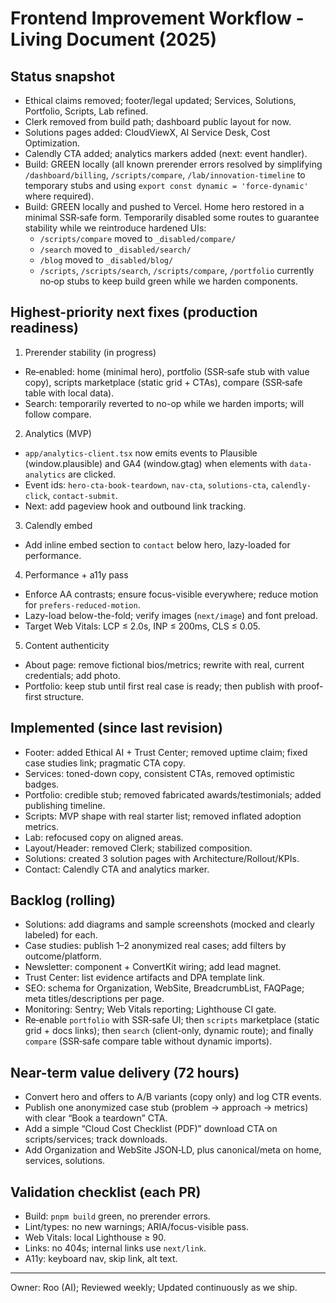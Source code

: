 # Frontend Improvement Workflow - Living Document (2025)

## Status snapshot
- Ethical claims removed; footer/legal updated; Services, Solutions, Portfolio, Scripts, Lab refined.
- Clerk removed from build path; dashboard public layout for now.
- Solutions pages added: CloudViewX, AI Service Desk, Cost Optimization.
- Calendly CTA added; analytics markers added (next: event handler).
- Build: GREEN locally (all known prerender errors resolved by simplifying `/dashboard/billing`, `/scripts/compare`, `/lab/innovation-timeline` to temporary stubs and using `export const dynamic = 'force-dynamic'` where required).
- Build: GREEN locally and pushed to Vercel. Home hero restored in a minimal SSR‑safe form. Temporarily disabled some routes to guarantee stability while we reintroduce hardened UIs:
  - `/scripts/compare` moved to `_disabled/compare/`
  - `/search` moved to `_disabled/search/`
  - `/blog` moved to `_disabled/blog/`
  - `/scripts`, `/scripts/search`, `/scripts/compare`, `/portfolio` currently no‑op stubs to keep build green while we harden components.

## Highest-priority next fixes (production readiness)
1) Prerender stability (in progress)
- Re‑enabled: home (minimal hero), portfolio (SSR‑safe stub with value copy), scripts marketplace (static grid + CTAs), compare (SSR‑safe table with local data).
- Search: temporarily reverted to no-op while we harden imports; will follow compare.

2) Analytics (MVP)
- `app/analytics-client.tsx` now emits events to Plausible (window.plausible) and GA4 (window.gtag) when elements with `data-analytics` are clicked.
- Event ids: `hero-cta-book-teardown`, `nav-cta`, `solutions-cta`, `calendly-click`, `contact-submit`.
- Next: add pageview hook and outbound link tracking.

3) Calendly embed
- Add inline embed section to `contact` below hero, lazy-loaded for performance.

4) Performance + a11y pass
- Enforce AA contrasts; ensure focus-visible everywhere; reduce motion for `prefers-reduced-motion`.
- Lazy-load below-the-fold; verify images (`next/image`) and font preload.
- Target Web Vitals: LCP ≤ 2.0s, INP ≤ 200ms, CLS ≤ 0.05.

5) Content authenticity
- About page: remove fictional bios/metrics; rewrite with real, current credentials; add photo.
- Portfolio: keep stub until first real case is ready; then publish with proof-first structure.

## Implemented (since last revision)
- Footer: added Ethical AI + Trust Center; removed uptime claim; fixed case studies link; pragmatic CTA copy.
- Services: toned-down copy, consistent CTAs, removed optimistic badges.
- Portfolio: credible stub; removed fabricated awards/testimonials; added publishing timeline.
- Scripts: MVP shape with real starter list; removed inflated adoption metrics.
- Lab: refocused copy on aligned areas.
- Layout/Header: removed Clerk; stabilized composition.
- Solutions: created 3 solution pages with Architecture/Rollout/KPIs.
- Contact: Calendly CTA and analytics marker.

## Backlog (rolling)
- Solutions: add diagrams and sample screenshots (mocked and clearly labeled) for each.
- Case studies: publish 1–2 anonymized real cases; add filters by outcome/platform.
- Newsletter: component + ConvertKit wiring; add lead magnet.
- Trust Center: list evidence artifacts and DPA template link.
- SEO: schema for Organization, WebSite, BreadcrumbList, FAQPage; meta titles/descriptions per page.
- Monitoring: Sentry; Web Vitals reporting; Lighthouse CI gate.
 - Re‑enable `portfolio` with SSR‑safe UI; then `scripts` marketplace (static grid + docs links); then `search` (client-only, dynamic route); and finally `compare` (SSR‑safe compare table without dynamic imports).

## Near-term value delivery (72 hours)
- Convert hero and offers to A/B variants (copy only) and log CTR events.
- Publish one anonymized case stub (problem → approach → metrics) with clear “Book a teardown” CTA.
- Add a simple “Cloud Cost Checklist (PDF)” download CTA on scripts/services; track downloads.
- Add Organization and WebSite JSON‑LD, plus canonical/meta on home, services, solutions.

## Validation checklist (each PR)
- Build: `pnpm build` green, no prerender errors.
- Lint/types: no new warnings; ARIA/focus-visible pass.
- Web Vitals: local Lighthouse ≥ 90.
- Links: no 404s; internal links use `next/link`.
- A11y: keyboard nav, skip link, alt text.

---

Owner: Roo (AI); Reviewed weekly; Updated continuously as we ship.
